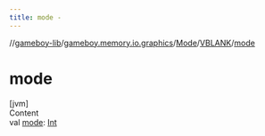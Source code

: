 ```yaml
---
title: mode -
---
```

//[gameboy-lib](../../../index.md)/[gameboy.memory.io.graphics](../../index.md)/[Mode](../index.md)/[VBLANK](index.md)/[mode](mode.md)



# mode  
[jvm]  
Content  
val [mode](mode.md): [Int](https://kotlinlang.org/api/latest/jvm/stdlib/kotlin/-int/index.html)  



